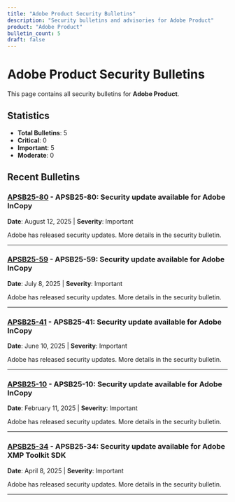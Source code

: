 ```yaml
---
title: "Adobe Product Security Bulletins"
description: "Security bulletins and advisories for Adobe Product"
product: "Adobe Product"
bulletin_count: 5
draft: false
---
```


# Adobe Product Security Bulletins

This page contains all security bulletins for **Adobe Product**.

## Statistics

- **Total Bulletins**: 5
- **Critical**: 0
- **Important**: 5
- **Moderate**: 0

## Recent Bulletins

### [APSB25-80](https://helpx.adobe.com/security/products/other/apsb25-80.html) - APSB25-80: Security update available for Adobe InCopy

**Date**: August 12, 2025 | **Severity**: Important

Adobe has released security updates. More details in the security bulletin.

---

### [APSB25-59](https://helpx.adobe.com/security/products/other/apsb25-59.html) - APSB25-59: Security update available for Adobe InCopy

**Date**: July 8, 2025 | **Severity**: Important

Adobe has released security updates. More details in the security bulletin.

---

### [APSB25-41](https://helpx.adobe.com/security/products/other/apsb25-41.html) - APSB25-41: Security update available for Adobe InCopy

**Date**: June 10, 2025 | **Severity**: Important

Adobe has released security updates. More details in the security bulletin.

---

### [APSB25-10](https://helpx.adobe.com/security/products/other/apsb25-10.html) - APSB25-10: Security update available for Adobe InCopy

**Date**: February 11, 2025 | **Severity**: Important

Adobe has released security updates. More details in the security bulletin.

---

### [APSB25-34](https://helpx.adobe.com/security/products/other/apsb25-34.html) - APSB25-34: Security update available for Adobe XMP Toolkit SDK

**Date**: April 8, 2025 | **Severity**: Important

Adobe has released security updates. More details in the security bulletin.

---

